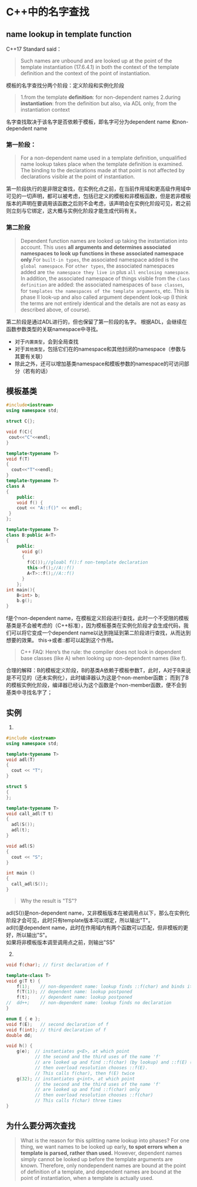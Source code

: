 # C++中的名字查找
## name lookup in template function
C++17 Standard said：
> Such names are unbound and are looked up at the point of the template instantiation (17.6.4.1) in both the context of the template definition and the context of the point of instantiation.

模板的名字查找分两个阶段：定义阶段和实例化阶段
> 1.from the template **definition**: for non-dependent names
2.during **instantiation**: from the definition but also, via ADL only, from the instantiation context

名字查找取决于该名字是否依赖于模板，即名字可分为dependent name 和non-dependent name<br>
### 第一阶段：
> For a non-dependent name used in a template definition, unqualified name lookup takes place when the template definition is examined. The binding to the declarations made at that point is not affected by declarations visible at the point of instantiation.

第一阶段执行的是非限定查找，在实例化点之前，在当前作用域和更高级作用域中可见的一切声明，都可以被考虑，包括已定义的模板和非模板函数，但是若非模板版本的声明在要调用该函数之后则不会考虑，该声明会在实例化阶段可见，若之前则立刻与它绑定，这大概与实例化阶段才能生成代码有关。
### 第二阶段
>  Dependent function names are looked up taking the instantiation into account. This uses **all arguments and determines associated namespaces to look up functions in these associated namespace only**.For `built-in types`, the associated namespace added is the `global namespace`. For `other types`, the associated namespaces added are `the namespace they live in` plus `all enclosing namespace`. In addition, the associated namespace of things visible from the `class definition` are added: the associated namespaces of `base classes`, for `templates the namespaces of the template arguments`, etc. This is phase II look-up and also called argument dependent look-up (I think the terms are not entirely identical and the details are not as easy as described above, of course).

第二阶段是通过ADL进行的，但也保留了第一阶段的名字。
根据ADL，会继续在函数参数类型的关联namespace中寻找。
* 对于`内置类型`，会到全局查找
* 对于`其他类型`，包括它们在的namespace和其他封闭的namespace（参数与其要有关联）
* 除此之外，还可以增加基类namespace和模板参数的namespace的可访问部分（若有的话）



## 模板基类
```cpp
#include<iostream>
using namespace std;

struct C{};

void f(C){
 cout<<"C"<<endl;
}

template<typename T>
void f(T)
{
  cout<<"T"<<endl;
}
template<typename T>
class A
{
    public:
    void f() {
    cout << "A::f()" << endl;
 }
};

template<typename T>
class B:public A<T>
{
    public:
      void g()
      {
        f(C());//gloabl f():f non-template declaration
        this->f();//A::f()
        A<T>::f();//A::f()
      }
    };
int main(){
    B<int> b;
    b.g();
}
```
f是个non-dependent name，在模板定义阶段进行查找，此时一个不受限的模板基类是不会被考虑的（C++标准），因为模板基类在实例化阶段才会生成代码，我们可以将它变成一个dependent name以达到拖延到第二阶段进行查找，从而达到想要的效果。
this->或者::都可以起到这个作用。

> C++ FAQ:
Here’s the rule: the compiler does not look in dependent base classes (like A<T>) when looking up non-dependent names (like f).

合理的解释：B的模板定义阶段，B的基类A<T>依赖于模板参数T，此时，A<T>对于B来说是不可见的（还未实例化），此时编译器认为这是个non-member函数；
而到了B的模板实例化阶段，编译器已经认为这个函数是个non-member函数，便不会到基类中寻找名字了；<br>
## 实例
1.
```cpp
#include <iostream>
using namespace std;

template<typename T>
void adl(T)
{
  cout << "T";
}

struct S
{
};

template<typename T>
void call_adl(T t)
{
  adl(S());
  adl(t);
}

void adl(S)
{
  cout << "S";
}

int main ()
{
  call_adl(S());
}
```

> Why the result is "TS"?

adl(S())是non-dependent name，又非模板版本在被调用点以下，那么在实例化阶段才会可见，此时只有template版本可以绑定，所以输出"T"。<br>
adl(t)是dependent name，此时在作用域内有两个函数可以匹配，但非模板的更好，所以输出"S"。<br>
如果将非模板版本调至调用点之前，则输出"SS"

2.
```cpp
void f(char); // first declaration of f

template<class T>
void g(T t) {
    f(1);    // non-dependent name: lookup finds ::f(char) and binds it now
    f(T(1)); // dependent name: lookup postponed
    f(t);    // dependent name: lookup postponed
//  dd++;    // non-dependent name: lookup finds no declaration
}

enum E { e };
void f(E);   // second declaration of f
void f(int); // third declaration of f
double dd;

void h() {
    g(e);  // instantiates g<E>, at which point
           // the second and the third uses of the name 'f'
           // are looked up and find ::f(char) (by lookup) and ::f(E) (by ADL)
           // then overload resolution chooses ::f(E).
           // This calls f(char), then f(E) twice
    g(32); // instantiates g<int>, at which point
           // the second and the third uses of the name 'f'
           // are looked up and find ::f(char) only
           // then overload resolution chooses ::f(char)
           // This calls f(char) three times
}
```

## 为什么要分两次查找
> What is the reason for this splitting name lookup into phases? For one thing, we want names to be looked up early, **to spot errors when a template is parsed, rather than used.** However, dependent names simply cannot be looked up before the template arguments are known. Therefore, only nondependent names are bound at the point of definition of a template, and dependent names are bound at the point of instantiation, when a template is actually used.
